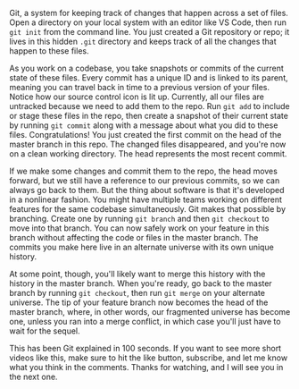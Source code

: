 Git, a system for keeping track of changes that happen across a set of files. Open a directory on your local system with an editor like VS Code, then run `git init` from the command line. You just created a Git repository or repo; it lives in this hidden `.git` directory and keeps track of all the changes that happen to these files.

As you work on a codebase, you take snapshots or commits of the current state of these files. Every commit has a unique ID and is linked to its parent, meaning you can travel back in time to a previous version of your files. Notice how our source control icon is lit up. Currently, all our files are untracked because we need to add them to the repo. Run `git add` to include or stage these files in the repo, then create a snapshot of their current state by running `git commit` along with a message about what you did to these files. Congratulations! You just created the first commit on the head of the master branch in this repo. The changed files disappeared, and you're now on a clean working directory. The head represents the most recent commit.

If we make some changes and commit them to the repo, the head moves forward, but we still have a reference to our previous commits, so we can always go back to them. But the thing about software is that it's developed in a nonlinear fashion. You might have multiple teams working on different features for the same codebase simultaneously. Git makes that possible by branching. Create one by running `git branch` and then `git checkout` to move into that branch. You can now safely work on your feature in this branch without affecting the code or files in the master branch. The commits you make here live in an alternate universe with its own unique history.

At some point, though, you'll likely want to merge this history with the history in the master branch. When you're ready, go back to the master branch by running `git checkout`, then run `git merge` on your alternate universe. The tip of your feature branch now becomes the head of the master branch, where, in other words, our fragmented universe has become one, unless you ran into a merge conflict, in which case you'll just have to wait for the sequel.

This has been Git explained in 100 seconds. If you want to see more short videos like this, make sure to hit the like button, subscribe, and let me know what you think in the comments. Thanks for watching, and I will see you in the next one.